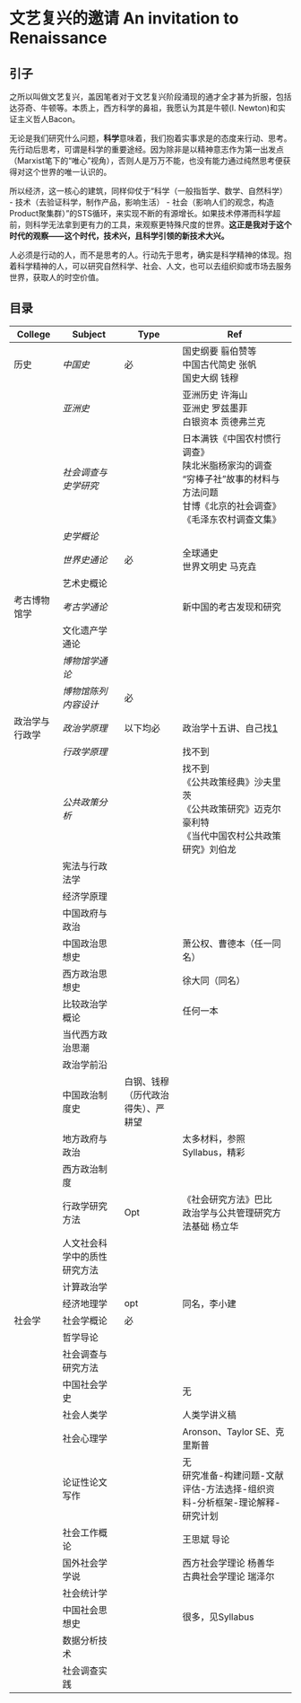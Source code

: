 # 文艺复兴的邀请 An invitation to Renaissance
## 引子
之所以叫做文艺复兴，盖因笔者对于文艺复兴阶段涌现的通才全才甚为折服，包括达芬奇、牛顿等。本质上，西方科学的鼻祖，我愿认为其是牛顿(I. Newton)和实证主义哲人Bacon。

无论是我们研究什么问题，**科学**意味着，我们抱着实事求是的态度来行动、思考。先行动后思考，可谓是科学的重要途经。因为除非是以精神意志作为第一出发点（Marxist笔下的“唯心”视角），否则人是万万不能，也没有能力通过纯然思考便获得对这个世界的唯一认识的。

所以经济，这一核心的建筑，同样仰仗于“科学（一般指哲学、数学、自然科学） - 技术（去验证科学，制作产品，影响生活） - 社会（影响人们的观念，构造Product聚集群）”的STS循环，来实现不断的有源增长。如果技术停滞而科学超前，则科学无法拿到更有力的工具，来观察更特殊尺度的世界。**这正是我对于这个时代的观察——这个时代，技术兴，且科学引领的新技术大兴。**

人必须是行动的人，而不是思考的人。行动先于思考，确实是科学精神的体现。抱着科学精神的人，可以研究自然科学、社会、人文，也可以去组织抑或市场去服务世界，获取人的时空价值。

## 目录
|College|Subject|Type|Ref|
|-|-|-|-|
|历史|*中国史*|必|国史纲要 翦伯赞等<br>中国古代简史 张帆<br>国史大纲 钱穆
||*亚洲史*||亚洲历史 许海山<br>亚洲史 罗兹墨菲<br>白银资本 贡德弗兰克
||*社会调查与史学研究*||日本满铁《中国农村惯行调查》<br>陕北米脂杨家沟的调查<br>“穷棒子社”故事的材料与方法问题<br>甘博《北京的社会调查》<br>《毛泽东农村调查文集》|
||*史学概论*|
||*世界史通论*|必|全球通史<br>世界文明史 马克垚|
||艺术史概论|
|考古博物馆学|*考古学通论*||新中国的考古发现和研究
||文化遗产学通论||
||*博物馆学通论*||
||*博物馆陈列内容设计*|必|
|政治学与行政学|*政治学原理*|以下均必|政治学十五讲、自己找[1](https://book.douban.com/subject/1233267/) 
||*行政学原理*||找不到
||*公共政策分析*||找不到<br>《公共政策经典》沙夫里茨<br>《公共政策研究》迈克尔豪利特<br>《当代中国农村公共政策研究》刘伯龙
||宪法与行政法学
||经济学原理
||中国政府与政治||
||中国政治思想史||萧公权、曹德本（任一同名）
||西方政治思想史||徐大同（同名）
||比较政治学概论||任何一本
||当代西方政治思潮
||政治学前沿
||中国政治制度史|白钢、钱穆（历代政治得失）、严耕望
||地方政府与政治||太多材料，参照Syllabus，精彩
||西方政治制度
||行政学研究方法|Opt|《社会研究方法》巴比<br>政治学与公共管理研究方法基础 杨立华
||人文社会科学中的质性研究方法
||计算政治学
||经济地理学|opt|同名，李小建
|社会学|社会学概论|必|
||哲学导论
||社会调查与研究方法
||中国社会学史||无
||社会人类学||人类学讲义稿
||社会心理学||Aronson、Taylor SE、克里斯普
||论证性论文写作||无<br>研究准备-构建问题-文献评估-方法选择-组织资料-分析框架-理论解释-研究计划
||社会工作概论||王思斌 导论
||国外社会学学说||西方社会学理论 杨善华<br>古典社会学理论 瑞泽尔
||社会统计学
||中国社会思想史||很多，见Syllabus
||数据分析技术
||社会调查实践
